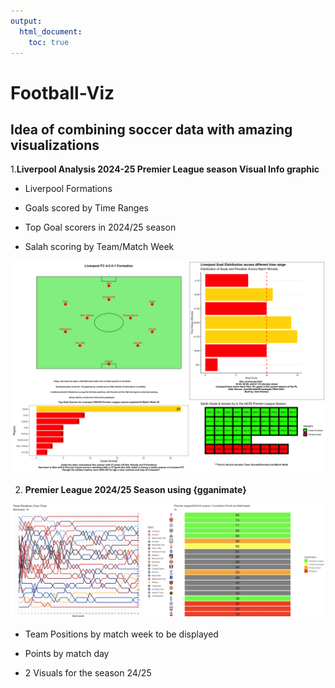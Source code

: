 ```yaml
---
output: 
  html_document: 
    toc: true
---
```


# Football-Viz

## Idea of combining soccer data with amazing visualizations

1.**Liverpool Analysis 2024-25 Premier League season Visual Info graphic**

-   Liverpool Formations

-   Goals scored by Time Ranges

-   Top Goal scorers in 2024/25 season

-   Salah scoring by Team/Match Week

![](images/01-liverpool_infographic.png)

2.  **Premier League 2024/25 Season using {gganimate}**

![PL Infographic](images/02_pl_infographic.png)

-   Team Positions by match week to be displayed

-   Points by match day

-   2 Visuals for the season 24/25
